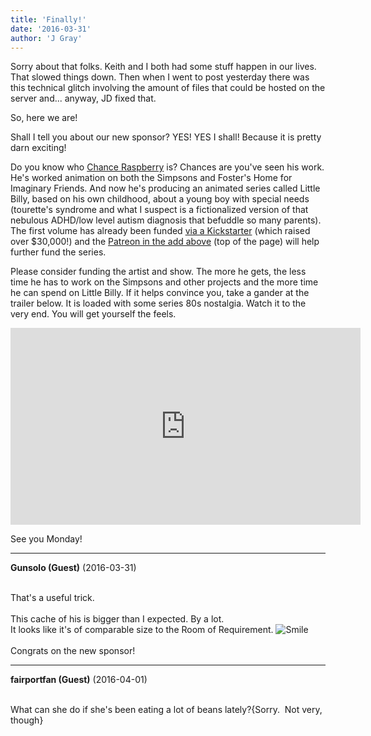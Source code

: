 ```yaml
---
title: 'Finally!'
date: '2016-03-31'
author: 'J Gray'
---
```


<p>Sorry about that folks. Keith and I both had some stuff happen in our lives. That slowed things down. Then when I went to post yesterday there was this technical glitch involving the amount of files that could be hosted on the server and... anyway, JD fixed that.</p><p>So, here we are!</p><p>Shall I tell you about our new sponsor? YES! YES I shall! Because it is pretty darn exciting!</p><p>Do you know who <a href="http://www.imdb.com/name/nm2403468/?ref_=fn_al_nm_1" target="_blank">Chance Raspberry</a> is? Chances are you've seen his work. He's worked animation on both the Simpsons and Foster's Home for Imaginary Friends. And now he's producing an animated series called Little Billy, based on his own childhood, about a young boy with special needs (tourette's syndrome and what I suspect is a fictionalized version of that nebulous ADHD/low level autism diagnosis that befuddle so many parents). The first volume has already been funded <a href="https://www.kickstarter.com/projects/chanceraspberry/little-billy-special-edition-dvd-blu-ray/" target="_blank">via a Kickstarter</a> (which raised over $30,000!) and the <a href="https://www.patreon.com/littlebilly?ty=h" target="_blank">Patreon in the add above</a> (top of the page) will help further fund the series. </p><p>Please consider funding the artist and show. The more he gets, the less time he has to work on the Simpsons and other projects and the more time he can spend on Little Billy. If it helps convince you, take a gander at the trailer below. It is loaded with some series 80s nostalgia. Watch it to the very end. You will get yourself the feels.</p><iframe width="560" height="315" src="https://www.youtube.com/embed/o1EDp2MHzlk" frameborder="0" allowfullscreen=""></iframe><p>See you Monday!</p>

---
**Gunsolo (Guest)** (2016-03-31)

<br> That's a useful trick.<br><br>This cache of his is bigger than I expected. By a lot.<br>It looks like it's of comparable size to the Room of Requirement. <img src="//smilies/smile.gif" alt="Smile" border="0"><br><br>Congrats on the new sponsor!<br>

---
**fairportfan (Guest)** (2016-04-01)

<br>What can she do if she's been eating a lot of beans lately?\{Sorry. &nbsp;Not very, though}

